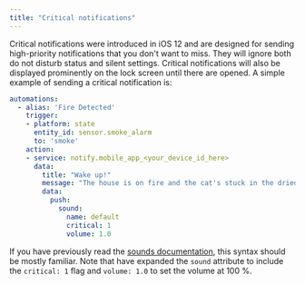 ```yaml
---
title: "Critical notifications"
---
```


Critical notifications were introduced in iOS 12 and are designed for sending high-priority notifications that you don't want to miss. They will ignore both do not disturb status and silent settings. Critical notifications will also be displayed prominently on the lock screen until there are opened. A simple example of sending a critical notification is:

```yaml
automations:
  - alias: 'Fire Detected'
    trigger:
    - platform: state
      entity_id: sensor.smoke_alarm
      to: 'smoke'
    action:
    - service: notify.mobile_app_<your_device_id_here>
      data:
        title: "Wake up!"
        message: "The house is on fire and the cat's stuck in the dried!"
        data:
          push:
            sound:
              name: default
              critical: 1
              volume: 1.0

```

If you have previously read the [sounds documentation](sounds.md), this syntax should be mostly familiar. Note that have expanded the `sound` attribute to include the `critical: 1` flag and `volume: 1.0` to set the volume at 100 %.
